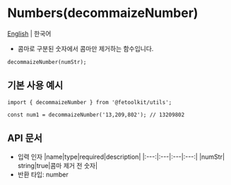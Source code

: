 # Numbers(decommaizeNumber)

[English](../en/number_decommaizenumber.md) | 한국어

- 콤마로 구분된 숫자에서 콤마만 제거하는 함수입니다.

```tsx
decommaizeNumber(numStr);
```

## 기본 사용 예시

```tsx
import { decommaizeNumber } from '@fetoolkit/utils';

const num1 = decommaizeNumber('13,209,802'); // 13209802
```

## API 문서

- 입력 인자
  |name|type|required|description|
  |:---:|:---|:---|:---:|
  |numStr| string|true|콤마 제거 전 숫자|
- 반환 타입: number
